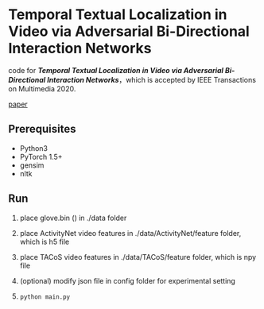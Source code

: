 # Temporal Textual Localization in Video via Adversarial Bi-Directional Interaction Networks
code for ***Temporal Textual Localization in Video via Adversarial Bi-Directional Interaction Networks***，which is accepted by IEEE Transactions on Multimedia 2020.

[paper](https://google.com/ncr)



## Prerequisites

- Python3
- PyTorch 1.5+
- gensim
- nltk



## Run

1. place glove.bin ([](http://nlp.stanford.edu/data/glove.840B.300d.zip)) in ./data folder

2. place ActivityNet video features in ./data/ActivityNet/feature folder, which is h5 file

3. place TACoS video features in ./data/TACoS/feature folder, which is npy file

4. (optional) modify json file in config folder for experimental setting

5. `python main.py`